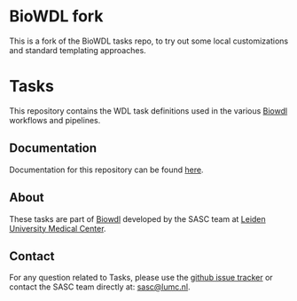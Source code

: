 # BioWDL fork
This is a fork of the BioWDL tasks repo, to try out some local customizations and standard templating approaches.
# Tasks
This repository contains the WDL task definitions used in the various
[Biowdl](https://github.com/biowdl) workflows and pipelines.

## Documentation
Documentation for this repository can be
found [here](https://biowdl.github.io/tasks/).

## About
These tasks are part of [Biowdl](https://github.com/biowdl) developed by the
SASC team at [Leiden University Medical Center](https://www.lumc.nl/).

## Contact
<p>
  <!-- Obscure e-mail address for spammers -->
For any question related to Tasks, please use the
<a href="https://github.com/biowdl/tasks/issues">github issue tracker</a>
or contact the SASC team directly at: 
<a href="&#109;&#97;&#105;&#108;&#116;&#111;&#58;&#115;&#97;&#115;&#99;&#64;&#108;&#117;&#109;&#99;&#46;&#110;&#108;">
&#115;&#97;&#115;&#99;&#64;&#108;&#117;&#109;&#99;&#46;&#110;&#108;</a>.
</p>

